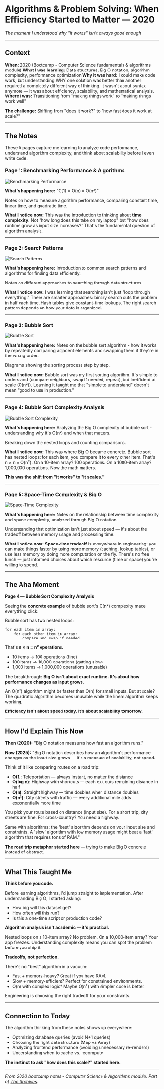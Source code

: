 # Algorithms & Problem Solving: When Efficiency Started to Matter — 2020

_The moment I understood why "it works" isn't always good enough_

---

## Context

**When:** 2020 (Bootcamp - Computer Science fundamentals & algorithms module)
**What I was learning:** Data structures, Big O notation, algorithm complexity, performance optimization
**Why it was hard:** I could make code work, but understanding WHY one solution was better than another required a completely different way of thinking. It wasn't about syntax anymore — it was about efficiency, scalability, and mathematical analysis.
**Where I was:** Transitioning from "making things work" to "making things work well"

**The challenge:** Shifting from "does it work?" to "how fast does it work at scale?"

---

## The Notes

These 5 pages capture me learning to analyze code performance, understand algorithm complexity, and think about scalability before I even write code.

### Page 1: Benchmarking Performance & Algorithms
![Benchmarking Performance](./02-benchmarking-performance-algorithms.jpeg)

**What's happening here:**
"O(1) = O(n) = O(n²)"

Notes on how to measure algorithm performance, comparing constant time, linear time, and quadratic time.

**What I notice now:**
This was the introduction to thinking about **time complexity**. Not "how long does this take on my laptop" but "how does runtime grow as input size increases?" That's the fundamental question of algorithm analysis.

---

### Page 2: Search Patterns
![Search Patterns](./03-search-patterns.jpeg)

**What's happening here:**
Introduction to common search patterns and algorithms for finding data efficiently.

Notes on different approaches to searching through data structures.

**What I notice now:**
I was learning that searching isn't just "loop through everything." There are smarter approaches: binary search cuts the problem in half each time. Hash tables give constant-time lookups. The right search pattern depends on how your data is organized.

---

### Page 3: Bubble Sort
![Bubble Sort](./04-bubble-sort.jpeg)

**What's happening here:**
Notes on the bubble sort algorithm - how it works by repeatedly comparing adjacent elements and swapping them if they're in the wrong order.

Diagrams showing the sorting process step by step.

**What I notice now:**
Bubble sort was my first sorting algorithm. It's simple to understand (compare neighbors, swap if needed, repeat), but inefficient at scale (O(n²)). Learning it taught me that "simple to understand" doesn't mean "good to use in production."

---

### Page 4: Bubble Sort Complexity Analysis
![Bubble Sort Complexity](./05-bubble-sort-complexity.jpeg)

**What's happening here:**
Analyzing the Big O complexity of bubble sort - understanding why it's O(n²) and when that matters.

Breaking down the nested loops and counting comparisons.

**What I notice now:**
This was where Big O became concrete. Bubble sort has nested loops: for each item, you compare it to every other item. That's n × n = O(n²). On a 10-item array? 100 operations. On a 1000-item array? 1,000,000 operations. Now the math matters.

**This was the shift from "it works" to "it scales."**

---

### Page 5: Space-Time Complexity & Big O
![Space-Time Complexity](./06-space-time-complexity-big-o.jpeg)

**What's happening here:**
Notes on the relationship between time complexity and space complexity, analyzed through Big O notation.

Understanding that optimization isn't just about speed — it's about the tradeoff between memory usage and processing time.

**What I notice now:**
**Space-time tradeoff** is everywhere in engineering: you can make things faster by using more memory (caching, lookup tables), or use less memory by doing more computation on the fly. There's no free lunch — just informed choices about which resource (time or space) you're willing to spend.

---

## The Aha Moment

**Page 4 — Bubble Sort Complexity Analysis**

Seeing the **concrete example** of bubble sort's O(n²) complexity made everything click:

Bubble sort has two nested loops:
```
for each item in array:
    for each other item in array:
        compare and swap if needed
```

That's **n × n = n² operations.**

- 10 items → 100 operations (fine)
- 100 items → 10,000 operations (getting slow)
- 1,000 items → 1,000,000 operations (unusable)

The breakthrough: **Big O isn't about exact runtime. It's about how performance changes as input grows.**

An O(n²) algorithm might be faster than O(n) for small inputs. But at scale? The quadratic algorithm becomes unusable while the linear algorithm keeps working.

**Efficiency isn't about speed today. It's about scalability tomorrow.**

---

## How I'd Explain This Now

**Then (2020):**
"Big O notation measures how fast an algorithm runs."

**Now (2025):**
"Big O notation describes how an algorithm's performance changes as the input size grows — it's a measure of scalability, not speed.

Think of it like comparing routes on a road trip:
- **O(1)**: Teleportation — always instant, no matter the distance
- **O(log n)**: Highway with shortcuts — each exit cuts remaining distance in half
- **O(n)**: Straight highway — time doubles when distance doubles
- **O(n²)**: City streets with traffic — every additional mile adds exponentially more time

You pick your route based on distance (input size). For a short trip, city streets are fine. For cross-country? You need a highway.

Same with algorithms: the 'best' algorithm depends on your input size and constraints. A 'slow' algorithm with low memory usage might beat a 'fast' algorithm that requires tons of RAM."

**The road trip metaphor started here** — trying to make Big O concrete instead of abstract.

---

## What This Taught Me

**Think before you code.**

Before learning algorithms, I'd jump straight to implementation. After understanding Big O, I started asking:
- How big will this dataset get?
- How often will this run?
- Is this a one-time script or production code?

**Algorithm analysis isn't academic — it's practical.**

Nested loops on a 10-item array? No problem. On a 10,000-item array? Your app freezes. Understanding complexity means you can spot the problem before you ship it.

**Tradeoffs, not perfection.**

There's no "best" algorithm in a vacuum:
- Fast + memory-heavy? Great if you have RAM.
- Slow + memory-efficient? Perfect for constrained environments.
- O(n) with complex logic? Maybe O(n²) with simpler code is better.

Engineering is choosing the right tradeoff for your constraints.

---

## Connection to Today

The algorithm thinking from these notes shows up everywhere:
- Optimizing database queries (avoid N+1 queries)
- Choosing the right data structure (Map vs Array)
- Analyzing frontend performance (avoiding unnecessary re-renders)
- Understanding when to cache vs. recompute

**The instinct to ask "how does this scale?" started here.**

---

_From 2020 bootcamp notes - Computer Science & Algorithms module. Part of [The Archives](../README.md)._
